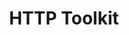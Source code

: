 ---
codehost: https://github.com/https://github.com/httptoolkit
logohandle: httptoolkittech
sort: httptoolkit
title: HTTP Toolkit
twitter: https://x.com/httptoolkit
website: https://httptoolkit.tech/
---